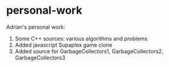 # personal-work
Adrian's personal work:

1. Some C++ sources: various algorithms and problems
2. Added javascript Supaplex game clone
3. Added source for GarbageCollectors1, GarbageCollectors2, GarbageCollectors3 
